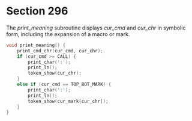 # Section 296

The *print_meaning* subroutine displays *cur_cmd* and *cur_chr* in symbolic form, including the expansion of a macro or mark.

```c io/display_tokens.c
void print_meaning() {
    print_cmd_chr(cur_cmd, cur_chr);
    if (cur_cmd >= CALL) {
        print_char(':');
        print_ln();
        token_show(cur_chr);
    }
    else if (cur_cmd == TOP_BOT_MARK) {
        print_char(':');
        print_ln();
        token_show(cur_mark[cur_chr]);
    }
}
```
